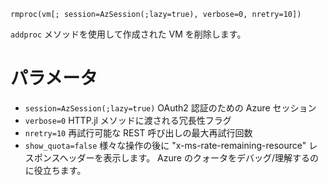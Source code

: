 ```
rmproc(vm[; session=AzSession(;lazy=true), verbose=0, nretry=10])
```

`addproc` メソッドを使用して作成された VM を削除します。

# パラメータ

  * `session=AzSession(;lazy=true)` OAuth2 認証のための Azure セッション
  * `verbose=0` HTTP.jl メソッドに渡される冗長性フラグ
  * `nretry=10` 再試行可能な REST 呼び出しの最大再試行回数
  * `show_quota=false` 様々な操作の後に "x-ms-rate-remaining-resource" レスポンスヘッダーを表示します。 Azure のクォータをデバッグ/理解するのに役立ちます。
